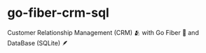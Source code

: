 # go-fiber-crm-sql
Customer Relationship Management (CRM) 🫂 with Go Fiber 🚀 and DataBase (SQLite) 🪶
